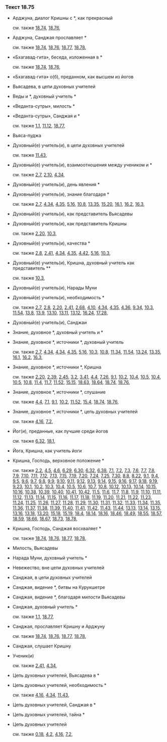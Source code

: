 ### Текст 18.75
	
- Арджуна, диалог Кришны с *, как прекрасный

	см. также  [18.74](../18/1874.md),  [18.76](../18/1876.md), 
	
- Арджуна, Санджая прославляет *

	см. также  [18.74](../18/1874.md),  [18.76](../18/1876.md),  [18.77](../18/1877.md),  [18.78](../18/1878.md), 
	
- «Бхагавад-гита», беседа, изложенная в *

	см. также  [18.74](../18/1874.md),  [18.76](../18/1876.md), 
	
- «Бхагавад-гита» о(б), преданном, как высшем из йогов

	
- Вьясадева, в цепи духовных учителей

	
- Веды и *, духовный учитель *

	
- «Веданта-сутры», милость *

	
- «Веданта-сутры», Санджая и *

	см. также  [1.1](../01/0101.md),  [11.12](../11/1112.md),  [18.77](../18/1877.md), 
	
- Вьяса-пуджа

	
- Духовный(е) учитель(и), в цепи духовных учителей

	см. также  [11.43](../11/1143.md), 
	
- Духовный(е) учитель(и), взаимоотношения между учеником и *

	см. также  [2.7](../02/0207.md),  [2.10](../02/0210.md),  [4.34](../04/0434.md), 
	
- Духовный(е) учитель(и), день явления *

	
- Духовный(е) учитель(и), знание благодаря *

	см. также  [2.7](../02/0207.md),  [4.34](../04/0434.md),  [4.35](../04/0435.md),  [5.16](../05/0516.md),  [10.8](../10/1008.md),  [13.35](../13/1335.md),  [15.20](../15/1520.md),  [16.1](../16/1601.md),  [16.2](../16/1602.md),  [16.3](../16/1603.md), 
	
- Духовный(е) учитель(и), как представитель Вьясадевы

	
- Духовный(е) учитель(и), как представитель Кришны

	см. также  [2.20](../02/0220.md),  [10.3](../10/1003.md), 
	
- Духовный(е) учитель(и), качества *

	см. также  [2.8](../02/0208.md),  [2.41](../02/0241.md),  [4.34](../04/0434.md),  [4.35](../04/0435.md),  [4.42](../04/0442.md),  [5.16](../05/0516.md),  [10.3](../10/1003.md), 
	
- Духовный(е) учитель(и), Кришна, духовный учитель как представитель **

	см. также  [10.3](../10/1003.md), 
	
- Духовный(е) учитель(и), Нарады Муни

	
- Духовный(е) учитель(и), необходимость *

	см. также  [2.7](../02/0207.md),  [2.8](../02/0208.md),  [2.20](../02/0220.md),  [2.41](../02/0241.md),  [2.68](../02/0268.md),  [4.10](../04/0410.md),  [4.34](../04/0434.md),  [4.35](../04/0435.md),  [4.36](../04/0436.md),  [9.34](../09/0934.md),  [10.3](../10/1003.md),  [11.54](../11/1154.md),  [13.8](../13/1308.md),  [13.9](../13/1309.md),  [13.10](../13/1310.md),  [13.11](../13/1311.md),  [13.12](../13/1312.md),  [16.24](../16/1624.md),  [17.28](../17/1728.md), 
	
- Духовный(е) учитель(и), Санджаи

	
- Знание, духовное *, духовный учитель и *

	
- Знание, духовное *, источники *, духовный учитель

	см. также  [2.7](../02/0207.md),  [4.34](../04/0434.md),  [4.34](../04/0434.md),  [4.35](../04/0435.md),  [5.16](../05/0516.md),  [10.3](../10/1003.md),  [10.8](../10/1008.md),  [11.34](../11/1134.md),  [11.54](../11/1154.md),  [13.24](../13/1324.md),  [13.35](../13/1335.md),  [16.1](../16/1601.md),  [16.2](../16/1602.md),  [16.3](../16/1603.md), 
	
- Знание, духовное *, источники *, Кришна

	см. также  [2.20](../02/0220.md),  [2.39](../02/0239.md),  [2.45](../02/0245.md),  [3.2](../03/0302.md),  [3.41](../03/0341.md),  [4.4](../04/0404.md),  [7.26](../07/0726.md),  [9.1](../09/0901.md),  [10.2](../10/1002.md),  [10.4](../10/1004.md),  [10.5](../10/1005.md),  [10.4](../10/1004.md),  [10.5](../10/1005.md),  [10.8](../10/1008.md),  [11.4](../11/1104.md),  [11.7](../11/1107.md),  [11.52](../11/1152.md),  [15.15](../15/1515.md),  [18.63](../18/1863.md),  [18.64](../18/1864.md),  [18.74](../18/1874.md),  [18.76](../18/1876.md), 
	
- Знание, духовное *, источники *, слушание

	см. также  [4.4](../04/0404.md),  [7.1](../07/0701.md),  [9.1](../09/0901.md),  [10.2](../10/1002.md),  [11.52](../11/1152.md),  [15.4](../15/1504.md),  [18.74](../18/1874.md),  [18.76](../18/1876.md), 
	
- Знание, духовное *, источники *, цепь духовных учителей

	см. также  [4.16](../04/0416.md),  [7.2](../07/0702.md), 
	
- Йог(и), преданные, как лучшие среди йогов

	см. также  [6.32](../06/0632.md),  [18.1](../18/1801.md), 
	
- Йога, Кришна, как учитель йоги

	
- Кришна, Господь, верховное положение *

	см. также  [2.2](../02/0202.md),  [4.5](../04/0405.md),  [4.6](../04/0406.md),  [6.29](../06/0629.md),  [6.30](../06/0630.md),  [6.32](../06/0632.md),  [6.38](../06/0638.md),  [7.1](../07/0701.md),  [7.2](../07/0702.md),  [7.3](../07/0703.md),  [7.6](../07/0706.md),  [7.7](../07/0707.md),  [7.8](../07/0708.md),  [7.9](../07/0709.md),  [7.10](../07/0710.md),  [7.11](../07/0711.md),  [7.12](../07/0712.md),  [7.13](../07/0713.md),  [7.15](../07/0715.md),  [7.19](../07/0719.md),  [7.20](../07/0720.md),  [7.24](../07/0724.md),  [7.25](../07/0725.md),  [7.30](../07/0730.md),  [8.8](../08/0808.md),  [8.22](../08/0822.md),  [9.1](../09/0901.md),  [9.4](../09/0904.md),  [9.5](../09/0905.md),  [9.6](../09/0906.md),  [9.7](../09/0907.md),  [9.8](../09/0908.md),  [9.9](../09/0909.md),  [9.10](../09/0910.md),  [9.11](../09/0911.md),  [9.12](../09/0912.md),  [9.13](../09/0913.md),  [9.14](../09/0914.md),  [9.15](../09/0915.md),  [9.16](../09/0916.md),  [9.17](../09/0917.md),  [9.18](../09/0918.md),  [9.19](../09/0919.md),  [9.23](../09/0923.md),  [10.1](../10/1001.md),  [10.2](../10/1002.md),  [10.3](../10/1003.md),  [10.4](../10/1004.md),  [10.5](../10/1005.md),  [10.6](../10/1006.md),  [10.7](../10/1007.md),  [10.8](../10/1008.md),  [10.12](../10/1012.md),  [10.13](../10/1013.md),  [10.14](../10/1014.md),  [10.15](../10/1015.md),  [10.16](../10/1016.md),  [10.38](../10/1038.md),  [10.39](../10/1039.md),  [10.40](../10/1040.md),  [10.41](../10/1041.md),  [10.42](../10/1042.md),  [11.5](../11/1105.md),  [11.6](../11/1106.md),  [11.7](../11/1107.md),  [11.8](../11/1108.md),  [11.9](../11/1109.md),  [11.10](../11/1110.md),  [11.11](../11/1111.md),  [11.12](../11/1112.md),  [11.13](../11/1113.md),  [11.14](../11/1114.md),  [11.15](../11/1115.md),  [11.16](../11/1116.md),  [11.17](../11/1117.md),  [11.18](../11/1118.md),  [11.19](../11/1119.md),  [11.20](../11/1120.md),  [11.21](../11/1121.md),  [11.22](../11/1122.md),  [11.23](../11/1123.md),  [11.24](../11/1124.md),  [11.25](../11/1125.md),  [11.26](../11/1126.md),  [11.27](../11/1127.md),  [11.28](../11/1128.md),  [11.29](../11/1129.md),  [11.30](../11/1130.md),  [11.31](../11/1131.md),  [11.32](../11/1132.md),  [11.33](../11/1133.md),  [11.34](../11/1134.md),  [11.35](../11/1135.md),  [11.36](../11/1136.md),  [11.37](../11/1137.md),  [11.38](../11/1138.md),  [11.39](../11/1139.md),  [11.40](../11/1140.md),  [11.41](../11/1141.md),  [11.42](../11/1142.md),  [11.43](../11/1143.md),  [11.44](../11/1144.md),  [13.13](../13/1313.md),  [13.14](../13/1314.md),  [13.15](../13/1315.md),  [13.16](../13/1316.md),  [13.18](../13/1318.md),  [13.20](../13/1320.md),  [15.18](../15/1518.md),  [15.19](../15/1519.md),  [18.4](../18/1804.md),  [18.14](../18/1814.md),  [18.16](../18/1816.md),  [18.46](../18/1846.md),  [18.49](../18/1849.md),  [18.55](../18/1855.md),  [18.57](../18/1857.md),  [18.59](../18/1859.md),  [18.66](../18/1866.md),  [18.67](../18/1867.md),  [18.73](../18/1873.md),  [18.78](../18/1878.md), 
	
- Кришна, Господь, Санджая восхваляет *

	см. также  [18.74](../18/1874.md),  [18.76](../18/1876.md),  [18.77](../18/1877.md),  [18.78](../18/1878.md), 
	
- Милость, Вьясадевы

	
- Нарада Муни, духовный учитель *

	
- Невежество, вне цепи духовных учителей

	
- Санджая, в цепи духовных учителей

	
- Санджая, видение *, битвы на Курукшетре

	
- Санджая, видение *, благодаря милости Вьясадевы

	
- Санджая, духовный учитель *

	см. также  [1.1](../01/0101.md),  [18.77](../18/1877.md), 
	
- Санджая, прославляет Кришну и Арджуну

	см. также  [18.74](../18/1874.md),  [18.76](../18/1876.md),  [18.77](../18/1877.md),  [18.78](../18/1878.md), 
	
- Санджая, слушает Кришну

	
- Ученик(и)

	см. также  [2.41](../02/0241.md),  [4.34](../04/0434.md), 
	
- Цепь духовных учителей, Вьясадева в *

	
- Цепь духовных учителей, необходимость *

	см. также  [4.16](../04/0416.md),  [4.34](../04/0434.md),  [11.43](../11/1143.md), 
	
- Цепь духовных учителей, Санджая в *

	
- Цепь духовных учителей, тайна *

	
- Цепь духовных учителей

	см. также  [0.18](../00/0018.md),  [4.2](../04/0402.md),  [4.16](../04/0416.md),  [7.2](../07/0702.md), 
